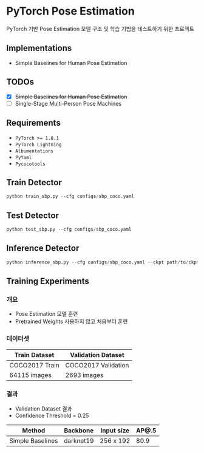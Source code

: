 # PyTorch Pose Estimation
PyTorch 기반 Pose Estimation 모델 구조 및 학습 기법을 테스트하기 위한 프로젝트

## Implementations
 * Simple Baselines for Human Pose Estimation
 
## TODOs
- [x] ~~Simple Baselines for Human Pose Estimation~~
- [ ] Single-Stage Multi-Person Pose Machines

## Requirements
* `PyTorch >= 1.8.1`
* `PyTorch Lightning`
* `Albumentations`
* `PyYaml`
* `Pycocotools`

## Train Detector
```python
python train_sbp.py --cfg configs/sbp_coco.yaml
```

## Test Detector
```python
python test_sbp.py --cfg configs/sbp_coco.yaml
```

## Inference Detector
```python
python inference_sbp.py --cfg configs/sbp_coco.yaml --ckpt path/to/ckpt_file
```

## Training Experiments
### 개요
- Pose Estimation 모델 훈련
- Pretrained Weights 사용하지 않고 처음부터 훈련

### 데이터셋
| Train Dataset | Validation Dataset |
| --- | --- |
| COCO2017 Train | COCO2017 Validation |
| 64115 images | 2693 images |

### 결과
- Validation Dataset 결과
- Confidence Threshold = 0.25

| Method | Backbone | Input size | AP@.5 |
| --- | --- | --- | --- |
| Simple Baselines | darknet19 | 256 x 192 | 80.9 |
